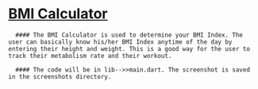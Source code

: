 # <u>BMI Calculator</u>

      #### The BMI Calculator is used to determine your BMI Index. The user can basically know his/her BMI Index anytime of the day by entering their height and weight. This is a good way for the user to track their metabolism rate and their workout.

      #### The code will be in lib-->>main.dart. The screenshot is saved in the screenshots directory.
